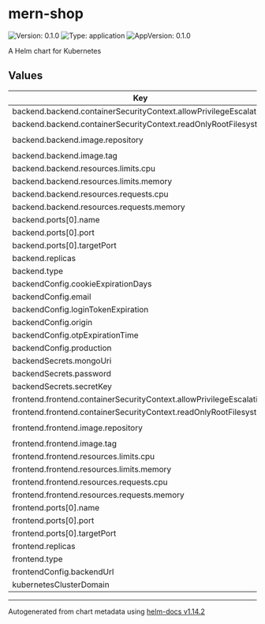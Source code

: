 # mern-shop

![Version: 0.1.0](https://img.shields.io/badge/Version-0.1.0-informational?style=flat-square) ![Type: application](https://img.shields.io/badge/Type-application-informational?style=flat-square) ![AppVersion: 0.1.0](https://img.shields.io/badge/AppVersion-0.1.0-informational?style=flat-square)

A Helm chart for Kubernetes

## Values

| Key | Type | Default | Description |
|-----|------|---------|-------------|
| backend.backend.containerSecurityContext.allowPrivilegeEscalation | bool | `false` |  |
| backend.backend.containerSecurityContext.readOnlyRootFilesystem | bool | `false` |  |
| backend.backend.image.repository | string | `"lexops/mern-shop/backend"` |  |
| backend.backend.image.tag | string | `""` |  |
| backend.backend.resources.limits.cpu | string | `"500m"` |  |
| backend.backend.resources.limits.memory | string | `"512Mi"` |  |
| backend.backend.resources.requests.cpu | string | `"250m"` |  |
| backend.backend.resources.requests.memory | string | `"256Mi"` |  |
| backend.ports[0].name | string | `"http"` |  |
| backend.ports[0].port | int | `8000` |  |
| backend.ports[0].targetPort | int | `8000` |  |
| backend.replicas | int | `2` |  |
| backend.type | string | `"ClusterIP"` |  |
| backendConfig.cookieExpirationDays | string | `"30"` |  |
| backendConfig.email | string | `"demo@gmail.com"` |  |
| backendConfig.loginTokenExpiration | string | `"30d"` |  |
| backendConfig.origin | string | `""` |  |
| backendConfig.otpExpirationTime | string | `"120000"` |  |
| backendConfig.production | string | `"false"` |  |
| backendSecrets.mongoUri | string | `""` |  |
| backendSecrets.password | string | `""` |  |
| backendSecrets.secretKey | string | `""` |  |
| frontend.frontend.containerSecurityContext.allowPrivilegeEscalation | bool | `false` |  |
| frontend.frontend.containerSecurityContext.readOnlyRootFilesystem | bool | `false` |  |
| frontend.frontend.image.repository | string | `"lexops/mern-shop/frontend"` |  |
| frontend.frontend.image.tag | string | `""` |  |
| frontend.frontend.resources.limits.cpu | string | `"200m"` |  |
| frontend.frontend.resources.limits.memory | string | `"256Mi"` |  |
| frontend.frontend.resources.requests.cpu | string | `"100m"` |  |
| frontend.frontend.resources.requests.memory | string | `"128Mi"` |  |
| frontend.ports[0].name | string | `"http"` |  |
| frontend.ports[0].port | int | `80` |  |
| frontend.ports[0].targetPort | int | `80` |  |
| frontend.replicas | int | `2` |  |
| frontend.type | string | `"ClusterIP"` |  |
| frontendConfig.backendUrl | string | `""` |  |
| kubernetesClusterDomain | string | `"cluster.local"` |  |

----------------------------------------------
Autogenerated from chart metadata using [helm-docs v1.14.2](https://github.com/norwoodj/helm-docs/releases/v1.14.2)
